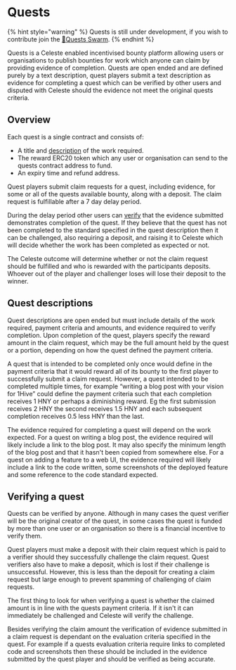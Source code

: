 # Quests

{% hint style="warning" %}
Quests is still under development, if you wish to contribute join the [🌟Quests Swarm](../community/swarms/quests.md).
{% endhint %}

Quests is a Celeste enabled incentivised bounty platform allowing users or organisations to publish bounties for work which anyone can claim by providing evidence of completion. Quests are open ended and are defined purely by a text description, quest players submit a text description as evidence for completing a quest which can be verified by other users and disputed with Celeste should the evidence not meet the original quests criteria.

## Overview

Each quest is a single contract and consists of:

* A title and [description](quests.md#quest-descriptions) of the work required.
* The reward ERC20 token which any user or organisation can send to the quests contract address to fund.&#x20;
* An expiry time and refund address.

Quest players submit claim requests for a quest, including evidence, for some or all of the quests available bounty, along with a deposit. The claim request is fulfillable after a 7 day delay period.&#x20;

During the delay period other users can [verify](quests.md#verifying-a-quest) that the evidence submitted demonstrates completion of the quest. If they believe that the quest has not been completed to the standard specified in the quest description then it can be challenged, also requiring a deposit, and raising it to Celeste which will decide whether the work has been completed as expected or not.&#x20;

The Celeste outcome will determine whether or not the claim request should be fulfilled and who is rewarded with the participants deposits. Whoever out of the player and challenger loses will lose their deposit to the winner.

## Quest descriptions

Quest descriptions are open ended but must include details of the work required, payment criteria and amounts, and evidence required to verify completion. Upon completion of the quest, players specify the reward amount in the claim request, which may be the full amount held by the quest or a portion, depending on how the quest defined the payment criteria.

A quest that is intended to be completed only once would define in the payment criteria that it would reward all of its bounty to the first player to successfully submit a claim request. However, a quest intended to be completed multiple times, for example “writing a blog post with your vision for 1Hive” could define the payment criteria such that each completion receives 1 HNY or perhaps a diminishing reward. Eg the first submission receives 2 HNY the second receives 1.5 HNY and each subsequent completion receives 0.5 less HNY than the last.

The evidence required for completing a quest will depend on the work expected. For a quest on writing a blog post, the evidence required will likely include a link to the blog post. It may also specify the minimum length of the blog post and that it hasn't been copied from somewhere else. For a quest on adding a feature to a web UI, the evidence required will likely include a link to the code written, some screenshots of the deployed feature and some reference to the code standard expected.

## Verifying a quest

Quests can be verified by anyone. Although in many cases the quest verifier will be the original creator of the quest, in some cases the quest is funded by more than one user or an organisation so there is a financial incentive to verify them.

Quest players must make a deposit with their claim request which is paid to a verifier should they successfully challenge the claim request. Quest verifiers also have to make a deposit, which is lost if their challenge is unsuccessful. However, this is less than the deposit for creating a claim request but large enough to prevent spamming of challenging of claim requests.&#x20;

The first thing to look for when verifying a quest is whether the claimed amount is in line with the quests payment criteria. If it isn't it can immediately be challenged and Celeste will verify the challenge.&#x20;

Besides verifying the claim amount the verification of evidence submitted in a claim request is dependant on the evaluation criteria specified in the quest. For example if a quests evaluation criteria require links to completed code and screenshots then these should be included in the evidence submitted by the quest player and should be verified as being accurate.
